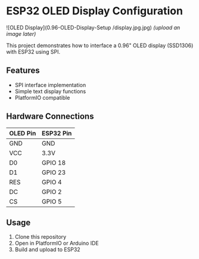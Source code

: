 # ESP32 OLED Display Configuration

![OLED Display](0.96-OLED-Display-Setup
/display.jpg.jpg) *(upload an image later)*

This project demonstrates how to interface a 0.96" OLED display (SSD1306) with ESP32 using SPI.

## Features
- SPI interface implementation
- Simple text display functions
- PlatformIO compatible

## Hardware Connections
| OLED Pin | ESP32 Pin |
|----------|-----------|
| GND      | GND       |
| VCC      | 3.3V      |
| D0       | GPIO 18   |
| D1       | GPIO 23   |
| RES      | GPIO 4    |
| DC       | GPIO 2    |
| CS       | GPIO 5    |

## Usage
1. Clone this repository
2. Open in PlatformIO or Arduino IDE
3. Build and upload to ESP32

